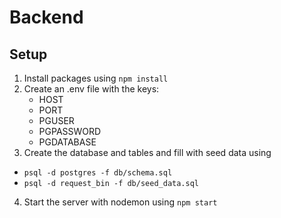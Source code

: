 # Backend

## Setup

1. Install packages using `npm install`
2. Create an .env file with the keys:
   - HOST
   - PORT
   - PGUSER
   - PGPASSWORD
   - PGDATABASE
3. Create the database and tables and fill with seed data using
  - `psql -d postgres -f db/schema.sql`
  - `psql -d request_bin -f db/seed_data.sql`
4. Start the server with nodemon using `npm start`